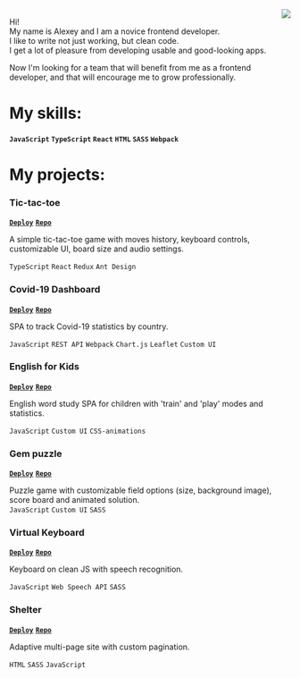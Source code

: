 <a href="https://github.com/anuraghazra/github-readme-stats">
  <img align="right" src="https://github-readme-stats.vercel.app/api?username=alexeyteterin&hide=stars,issues,contribs&show_icons=true&theme=slateorange&include_all_commits=true&hide_rank=true" />
</a>

Hi!  
My name is Alexey and I am a novice frontend developer.  
I like to write not just working, but clean code.  
I get a lot of pleasure from developing usable and good-looking apps.  

Now I'm looking for a team that will benefit from me as a frontend developer, and that will encourage me to grow professionally.

# My skills:

#### `JavaScript` `TypeScript` `React` `HTML` `SASS` `Webpack`

# My projects:

### Tic-tac-toe
**[`Deploy`](https://teterin-tic-tac-toe.netlify.app/)**
**[`Repo`](https://github.com/AlexeyTeterin/react-game)**  

A simple tic-tac-toe game with moves history, keyboard controls, customizable UI, board size and audio settings.  

`TypeScript` `React` `Redux` `Ant Design`

### Covid-19 Dashboard
**[`Deploy`](https://alexeyteterin-covid-dashboard.netlify.app/)**
**[`Repo`](https://github.com/AlexeyTeterin/covid-dashboard/tree/develop)**  

SPA to track Covid-19 statistics by country.  

`JavaScript` `REST API` `Webpack` `Chart.js` `Leaflet` `Custom UI`


### English for Kids
**[`Deploy`](https://teterin-english-for-kids.netlify.app/)**
**[`Repo`](https://github.com/AlexeyTeterin/rsschool-JS2020Q3/tree/english-for-kids)**  

English word study SPA for children with 'train' and 'play' modes and statistics.  

`JavaScript` `Custom UI` `CSS-animations`

### Gem puzzle
**[`Deploy`](https://alexeyteterin-gem-puzzle.netlify.app/gem-puzzle/)**
**[`Repo`](https://github.com/AlexeyTeterin/rsschool-JS2020Q3/tree/gem-puzzle)**  

Puzzle game with customizable field options (size, background image), score board and animated solution.  
`JavaScript` `Custom UI` `SASS`

### Virtual Keyboard
**[`Deploy`](https://alexeyteterin-keyboard.netlify.app/keyboard/)**
**[`Repo`](https://github.com/AlexeyTeterin/rsschool-JS2020Q3/tree/keyboard)**  

Keyboard on clean JS with speech recognition.  

`JavaScript` `Web Speech API` `SASS`

### Shelter
**[`Deploy`](https://alexeyteterin-shelter.netlify.app/shelter/)**
**[`Repo`](https://github.com/AlexeyTeterin/rsschool-JS2020Q3/tree/shelter)**  

Adaptive multi-page site with custom pagination.  

`HTML` `SASS` `JavaScript`
